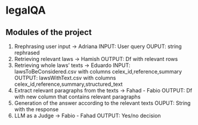 # legalQA


## Modules of the project

1. Rrephrasing user input -> Adriana 
     INPUT: User query OUPUT: string rephrased
2. Retrieving relevant laws -> Hamish
     OUTPUT: Df with relevant rows
3. Retrieving whole laws’ texts ->  Eduardo
     INPUT: lawsToBeConsidered.csv with columns celex_id,reference,summary
     OUTPUT: lawsWithText.csv with columns celex_id,reference,summary,structured_text
4. Extract relevant paragraphs from the texts -> Fahad - Fabio
     OUTPUT: Df with new column that contains relevant paragraphs
5. Generation of the answer according to the relevant texts
    OUPUT: String with the response
6. LLM as a Judge -> Fabio - Fahad
    OUTPUT: Yes/no decision